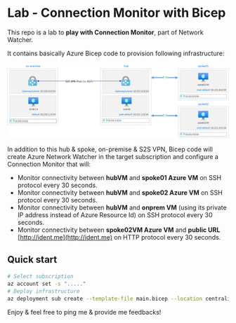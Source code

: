 # Lab - Connection Monitor with Bicep

This repo is a lab to **play with Connection Monitor**, part of Network Watcher.

It contains basically Azure Bicep code to provision following infrastructure:

![Big Picture](docs/architecture.png)

In addition to this hub & spoke, on-premise & S2S VPN, Bicep code will create Azure Network Watcher in the target subscription and configure a Connection Monitor that will:

* Monitor connectivity between **hubVM** and **spoke01 Azure VM** on SSH protocol every 30 seconds.
* Monitor connectivity between **hubVM** and **spoke02 Azure VM** on SSH protocol every 30 seconds.
* Monitor connectivity between **hubVM** and **onprem VM** (using its private IP address instead of Azure Resource Id) on SSH protocol every 30 seconds.
* Monitor connectivity between **spoke02VM Azure VM** and **public URL** [http://ident.me](http://ident.me) on HTTP protocol every 30 seconds. 

## Quick start

```bash
# Select subscription
az account set -s "....."
# Deploy infrastructure
az deployment sub create --template-file main.bicep --location centralindia

``` 

Enjoy & feel free to ping me & provide me feedbacks! 
